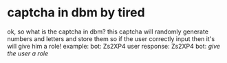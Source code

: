 # captcha in  dbm by tired
ok, so what is the captcha in dbm?
this captcha will randomly generate numbers and letters and store them
so if the user correctly input then it's will give him a role!
example:
bot: Zs2XP4
user response: Zs2XP4
bot: *give the user a role*
